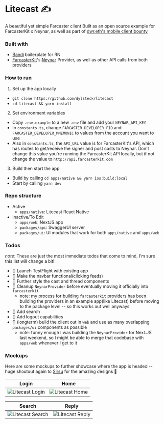 # Litecast ✍️

A beautiful yet simple Farcaster client
Built as an open source example for FarcasterKit x Neynar, as well as part of [dwr.eth's mobile client bounty](https://warpcast.com/dwr.eth/0x5727a985)

### Built with
- [Bandi](https://github.com/mononoke-choi/bandi) boilerplate for RN
- [FarcasterKit](https://farcasterkit.com)'s [Neynar](https://neynar.com) Provider, as well as other API calls from both providers


### How to run
1. Set up the app locally
- `git clone https://github.com/dylsteck/litecast`
- `cd litecast && yarn install`
2. Set environment variables
- Copy `.env.example` to a new `.env` file and add your `NEYNAR_API_KEY`
- In `constants.ts`, change `FARCASTER_DEVELOPER_FID` and `FARCASTER_DEVELOPER_MNEMONIC` to values from the account you want to use
- Also in `constants.ts`, the `API_URL` value is for FarcasterKit's API, which has routes to get/receive the signer and post casts to Neynar. Don't change this value you're running the FarcasterKit API locally, but if not change the value to `http://api.farcasterkit.com`
3. Build then start the app
- Build by calling `cd apps/native && yarn ios:build:local`
- Start by calling `yarn dev`

### Repo structure
- Active
    - `apps/native`: Litecast React Native
- Inactive/To Edit
    - `apps/web`: NextJS app
    - `packages/api`: SwaggerUI server
    - `packages/ui`: UI modules that work for both `apps/native` and `apps/web`

### Todos
*note*: These are just the most immediate todos that come to mind, I'm sure this list will change a bit! 
- [] Launch TestFlight with existing app
- [] Make the navbar functional(clicking feeds)
- [] Further style the cast and thread components
- [] Cleanup `NeynarProvider` before eventually moving it officially into `farcasterkit`
    - note: my process for building `farcasterkit` providers has been building the providers in an example app(like Litecast) before moving to the package level -- so this works out well anyways
- [] Add search
- [] Add logout capabilities
- [] (longterm) build the client out in `web` and use as many overlapping `packages/ui` components as possible
    - note: funny enough I was building the `NeynarProvider` for Next.JS last weekend, so I might be able to merge that codebase with `apps/web` whenever I get to it

### Mockups
Here are some mockups to further showcase where the app is headed -- huge shoutout again to [Sirsu](https://warpcast.com/sirsu) for the amazing designs 🙌

Login           |  Home
:-------------------------:|:-------------------------:
![Litecast Login](https://i.imgur.com/ncsCxVU.png)  |  ![Litecast Home](https://i.imgur.com/GBlg0fJ.png)

Search           |  Reply
:-------------------------:|:-------------------------:
![Litecast Search](https://i.imgur.com/cDsCm95.png)  |  ![Litecast Reply](https://i.imgur.com/BdhLkTy.png)